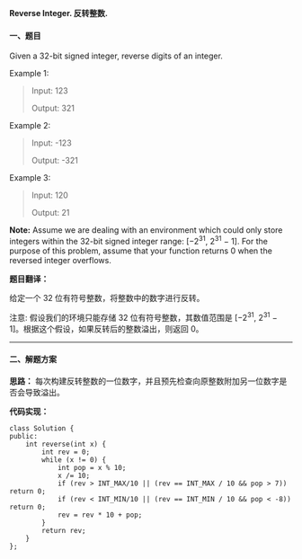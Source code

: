 **Reverse Integer. 反转整数.**

#### 一、题目
Given a 32-bit signed integer, reverse digits of an integer.

Example 1:
> Input: 123
>
> Output: 321

Example 2:
>Input: -123
>
>Output: -321

Example 3:
>Input: 120
>
>Output: 21

**Note:**
Assume we are dealing with an environment which could only store integers within the 32-bit signed integer range: [−2<sup>31</sup>,  2<sup>31</sup> − 1]. For the purpose of this problem, assume that your function returns 0 when the reversed integer overflows.

**题目翻译：**

给定一个 32 位有符号整数，将整数中的数字进行反转。

注意:
假设我们的环境只能存储 32 位有符号整数，其数值范围是 [−2<sup>31</sup>,  2<sup>31</sup> − 1]。根据这个假设，如果反转后的整数溢出，则返回 0。

---

#### 二、解题方案

**思路：**
每次构建反转整数的一位数字，并且预先检查向原整数附加另一位数字是否会导致溢出。

**代码实现：**

```
class Solution {
public:
    int reverse(int x) {
        int rev = 0;
        while (x != 0) {
            int pop = x % 10;
            x /= 10;
            if (rev > INT_MAX/10 || (rev == INT_MAX / 10 && pop > 7)) return 0;
            if (rev < INT_MIN/10 || (rev == INT_MIN / 10 && pop < -8)) return 0;
            rev = rev * 10 + pop;
        }
        return rev;
    }
};
```
